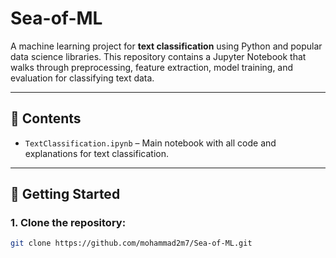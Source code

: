 # Sea-of-ML

A machine learning project for **text classification** using Python and popular data science libraries. This repository contains a Jupyter Notebook that walks through preprocessing, feature extraction, model training, and evaluation for classifying text data.

---

## 📁 Contents

- `TextClassification.ipynb` – Main notebook with all code and explanations for text classification.

---

## 🚀 Getting Started

### 1. Clone the repository:
```bash
git clone https://github.com/mohammad2m7/Sea-of-ML.git